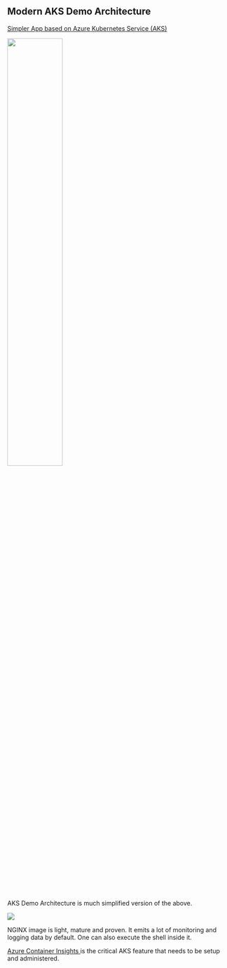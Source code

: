 
## Modern AKS Demo Architecture

 [Simpler App based on Azure Kubernetes Service (AKS)](https://docs.microsoft.com/en-us/azure/architecture/reference-architectures/containers/aks-microservices/aks-microservices)

<img src="https://docs.microsoft.com/en-us/azure/architecture/reference-architectures/containers/aks-microservices/images/aks.png" width="50%" />

<!-- https://docs.microsoft.com/en-us/azure/architecture/reference-architectures/containers/aks-microservices/aks-microservices -->

AKS Demo Architecture is much simplified version of the above.

![](azure_demo_arch.png)

NGINX image is light, mature and proven. It emits a lot of monitoring and logging data by default. One can also execute the shell inside it.

[Azure Container Insights ](https://docs.microsoft.com/en-us/azure/azure-monitor/containers/container-insights-overview)is the critical AKS feature that needs to be setup and administered.

